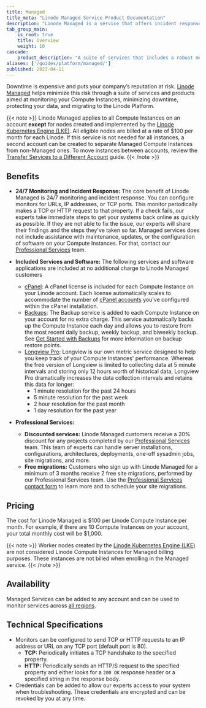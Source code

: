 ```yaml
---
title: Managed
title_meta: "Linode Managed Service Product Documentation"
description: "Linode Managed is a service that offers incident response as well as free migrations and discounted professional services."
tab_group_main:
    is_root: true
    title: Overview
    weight: 10
cascade:
    product_description: "A suite of services that includes a robust monitoring system, 24/7 incident response, backups, and cPanel licenses."
aliases: ['/guides/platform/managed/']
published: 2023-04-11
---
```


Downtime is expensive and puts your company’s reputation at risk. [Linode Managed](https://www.linode.com/products/managed/) helps minimize this risk through a suite of services and products aimed at monitoring your Compute Instances, minimizing downtime, protecting your data, and migrating to the Linode Platform.

{{< note >}}
Linode Managed applies to all Compute Instances on an account **except** for nodes created and implemented by the [Linode Kubernetes Engine (LKE)](https://www.linode.com/products/kubernetes/). All eligible nodes are billed at a rate of $100 per month for each Linode. If this service is not needed for all instances, a second account can be created to separate Managed Compute Instances from non-Managed ones. To move instances between accounts, review the [Transfer Services to a Different Account](/docs/products/platform/accounts/guides/service-transfers/) guide.
{{< /note >}}

## Benefits

- **24/7 Monitoring and Incident Response:** The core benefit of Linode Managed is 24/7 monitoring and incident response. You can configure monitors for URLs, IP addresses, or TCP ports. This monitor periodically makes a TCP or HTTP request to that property. If a check fails, our experts take immediate steps to get your systems back online as quickly as possible. If they are not able to fix the issue, our experts will share their findings and the steps they've taken so far. Managed services does not include assistance with maintenance, updates, or the configuration of software on your Compute Instances. For that, contact our [Professional Services](https://www.linode.com/products/pro-services/) team.

- **Included Services and Software:** The following services and software applications are included at no additional charge to Linode Managed customers

    - [cPanel](https://cpanel.net/): A cPanel license is included for each Compute Instance on your Linode account. Each license automatically scales to accommodate the number of [cPanel accounts](https://support.cpanel.net/hc/en-us/articles/1500004931582-What-is-an-Account/) you've configured within the cPanel installation.
    - [Backups](/docs/products/storage/backups/): The Backup service is added to each Compute Instance on your account for no extra charge. This service automatically backs up the Compute Instance each day and allows you to restore from the most recent daily backup, weekly backup, and biweekly backup. See [Get Started with Backups](/docs/products/storage/backups/get-started/) for more information on backup restore points.
    - [Longview Pro](/docs/products/tools/longview/): Longview is our own metric service designed to help you keep track of your Compute Instances' performance. Whereas the free version of Longview is limited to collecting data at 5 minute intervals and storing only 12 hours worth of historical data, Longview Pro dramatically increases the data collection intervals and retains this data for longer:
        - 1 minute resolution for the past 24 hours
        - 5 minute resolution for the past week
        - 2 hour resolution for the past month
        - 1 day resolution for the past year

- **Professional Services:**

    - **Discounted services:** Linode Managed customers receive a 20% discount for any projects completed by our [Professional Services](https://www.linode.com/products/pro-services/) team. This team of experts can handle server installations, configurations, architectures, deployments, one-off sysadmin jobs, site migrations, and more.
    - **Free migrations:** Customers who sign up with Linode Managed for a minimum of 3 months receive 2 free site migrations, performed by our Professional Services team. Use the [Professional Services contact form](https://www.linode.com/products/pro-services/#contactus) to learn more and to schedule your site migrations.

## Pricing

The cost for Linode Managed is $100 per Linode Compute Instance per month. For example, if there are 10 Compute Instances on your account, your total monthly cost will be $1,000.

{{< note >}}
Worker nodes created by the [Linode Kubernetes Engine (LKE)](https://www.linode.com/products/kubernetes/) are not considered Linode Compute Instances for Managed billing purposes. These instances are not billed when enrolling in the Managed service.
{{< /note >}}

## Availability

Managed Services can be added to any account and can be used to monitor services across [all regions](https://www.linode.com/global-infrastructure/).

## Technical Specifications

- Monitors can be configured to send TCP or HTTP requests to an IP address or URL on any TCP port (default port is 80).
    - **TCP:** Periodically initiates a TCP handshake to the specified property.
    - **HTTP:** Periodically sends an HTTP/S request to the specified property and either looks for a `200 OK` response header or a specified string in the response body.
- Credentials can be added to allow our experts access to your system when troubleshooting. These credentials are encrypted and can be revoked by you at any time.